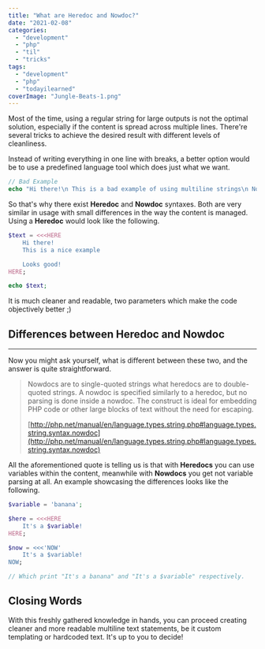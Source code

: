 ```yaml
---
title: "What are Heredoc and Nowdoc?"
date: "2021-02-08"
categories: 
  - "development"
  - "php"
  - "til"
  - "tricks"
tags: 
  - "development"
  - "php"
  - "todayilearned"
coverImage: "Jungle-Beats-1.png"
---
```


Most of the time, using a regular string for large outputs is not the optimal solution, especially if the content is spread across multiple lines. There're several tricks to achieve the desired result with different levels of cleanliness.  
  
Instead of writing everything in one line with breaks, a better option would be to use a predefined language tool which does just what we want.

```php
// Bad Example
echo "Hi there!\n This is a bad example of using multiline strings\n Not cool :(";
```

So that's why there exist **Heredoc** and **Nowdoc** syntaxes. Both are very similar in usage with small differences in the way the content is managed.  
Using a **Heredoc** would look like the following.

```php
$text = <<<HERE
    Hi there!
    This is a nice example

    Looks good!
HERE;

echo $text;
```

It is much cleaner and readable, two parameters which make the code objectively better ;)

## Differences between Heredoc and Nowdoc

* * *

Now you might ask yourself, what is different between these two, and the answer is quite straightforward.

> Nowdocs are to single-quoted strings what heredocs are to double-quoted strings. A nowdoc is specified similarly to a heredoc, but no parsing is done inside a nowdoc. The construct is ideal for embedding PHP code or other large blocks of text without the need for escaping.
> 
> [http://php.net/manual/en/language.types.string.php#language.types.string.syntax.nowdoc](http://php.net/manual/en/language.types.string.php#language.types.string.syntax.nowdoc)

All the aforementioned quote is telling us is that with **Heredocs** you can use variables within the content, meanwhile with **Nowdocs** you get not variable parsing at all. An example showcasing the differences looks like the following.

```php
$variable = 'banana';

$here = <<<HERE
    It's a $variable!
HERE;

$now = <<<'NOW'
    It's a $variable!
NOW;

// Which print "It's a banana" and "It's a $variable" respectively.
```

## Closing Words

With this freshly gathered knowledge in hands, you can proceed creating cleaner and more readable multiline text statements, be it custom templating or hardcoded text. It's up to you to decide!

